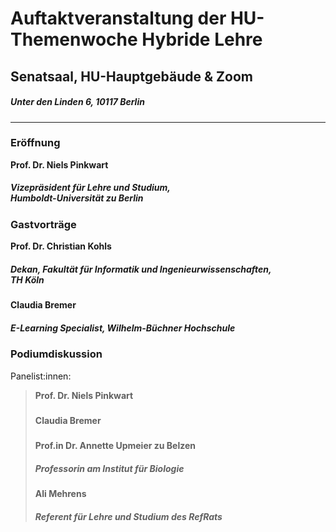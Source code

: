 # Auftaktveranstaltung der HU-Themenwoche Hybride Lehre
## Senatsaal, HU-Hauptgebäude & Zoom 
##### Unter den Linden 6, 10117 Berlin
---
### Eröffnung
**Prof. Dr. Niels Pinkwart**  
##### Vizepräsident für Lehre und Studium, <br> Humboldt-Universität zu Berlin 

### Gastvorträge 
**Prof. Dr. Christian Kohls**
##### Dekan, Fakultät für Informatik und Ingenieurwissenschaften,<br> TH Köln 
**Claudia Bremer**
##### E-Learning Specialist, Wilhelm-Büchner Hochschule 


### Podiumdiskussion 
Panelist:innen: 
> **Prof. Dr. Niels Pinkwart** 
> #####  
> **Claudia Bremer** 
> #####   
> **Prof.in Dr. Annette Upmeier zu Belzen** 
> ##### Professorin am Institut für Biologie
> **Ali Mehrens** 
> ##### Referent für Lehre und Studium des RefRats




